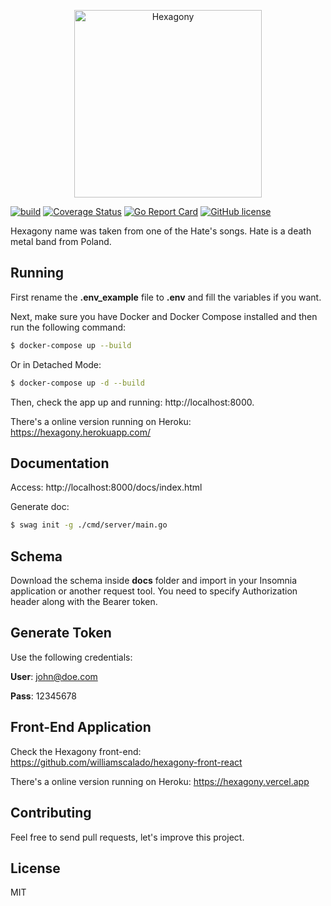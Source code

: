 <p align="center">
  <img src="https://github.com/williamscalado/hexagony/blob/master/logo_hexagony.png" width="300" title="Hexagony">
</p>


[![build](https://github.com/cyruzin/hexagony/workflows/build/badge.svg)](https://github.com/cyruzin/hexagony/actions?query=workflow%3Abuild+branch%3Amaster) [![Coverage Status](https://coveralls.io/repos/github/cyruzin/hexagony/badge.svg?branch=master)](https://coveralls.io/github/cyruzin/hexagony?branch=master) [![Go Report Card](https://goreportcard.com/badge/github.com/cyruzin/hexagony)](https://goreportcard.com/report/github.com/cyruzin/hexagony) [![GitHub license](https://img.shields.io/github/license/Naereen/StrapDown.js.svg)](https://github.com/Naereen/StrapDown.js/blob/master/LICENSE)

Hexagony name was taken from one of the Hate's songs. Hate is a death metal band from Poland.

## Running

First rename the **.env_example** file to **.env** and fill the variables if you want.

Next, make sure you have Docker and Docker Compose installed and then run the following command:

```sh
$ docker-compose up --build
```

Or in Detached Mode:

```sh
$ docker-compose up -d --build 
```

Then, check the app up and running: http://localhost:8000.

There's a online version running on Heroku: https://hexagony.herokuapp.com/

## Documentation

Access: http://localhost:8000/docs/index.html

Generate doc: 

```sh
$ swag init -g ./cmd/server/main.go
```

## Schema

Download the schema inside **docs** folder and import in your Insomnia application or another request tool.
You need to specify Authorization header along with the Bearer token.

## Generate Token

Use the following credentials:

**User**: john@doe.com

**Pass**: 12345678

## Front-End Application

Check the Hexagony front-end: https://github.com/williamscalado/hexagony-front-react

There's a online version running on Heroku: https://hexagony.vercel.app

## Contributing

Feel free to send pull requests, let's improve this project.

## License

MIT
